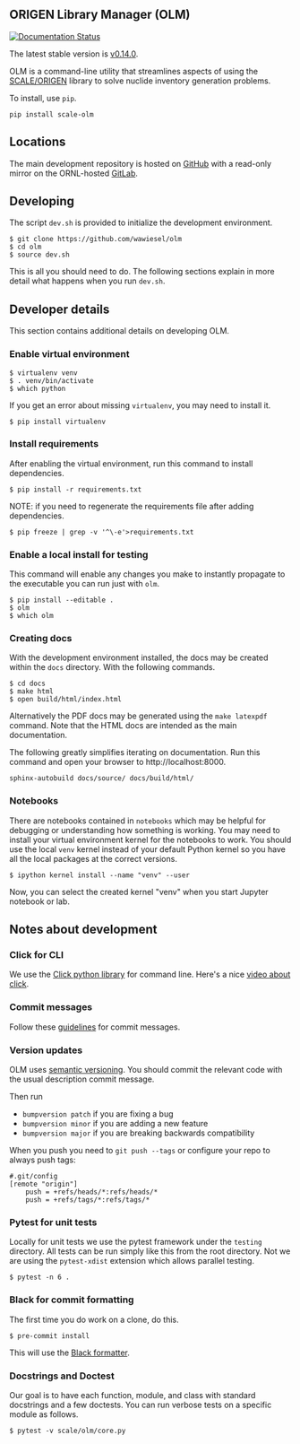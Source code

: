 ## ORIGEN Library Manager (OLM)

[![Documentation Status](https://readthedocs.org/projects/scale-olm/badge/?version=v0.14.0)](https://scale-olm.readthedocs.io/en/v0.14.0)

The latest stable version is [v0.14.0](https://scale-olm.readthedocs.io/en/stable).

OLM is a command-line utility that streamlines aspects of using the 
[SCALE/ORIGEN](https://scale.ornl.gov) library to solve nuclide inventory generation problems.

To install, use `pip`.

```console
pip install scale-olm
```

## Locations

The main development repository is hosted on [GitHub](https://github.com/wawiesel/olm) 
with a read-only mirror on the ORNL-hosted [GitLab](https://code.ornl.gov/scale/code/olm).

## Developing

The script `dev.sh` is provided to initialize the development environment.

```console
$ git clone https://github.com/wawiesel/olm
$ cd olm
$ source dev.sh
```

This is all you should need to do. The following sections explain in more detail 
what happens when you run `dev.sh`.

## Developer details

This section contains additional details on developing OLM.

### Enable virtual environment

```console
$ virtualenv venv
$ . venv/bin/activate
$ which python
```

If you get an error about missing `virtualenv`, you may need to install it.

```console
$ pip install virtualenv
```

### Install requirements

After enabling the virtual environment, run this command to install dependencies.

```console
$ pip install -r requirements.txt
```

NOTE: if you need to regenerate the requirements file after adding dependencies.
```console
$ pip freeze | grep -v '^\-e'>requirements.txt
```

### Enable a local install for testing

This command will enable any changes you make to instantly propagate to the executable
you can run just with `olm`.

```console
$ pip install --editable .
$ olm
$ which olm
```

### Creating docs

With the development environment installed, the docs may be created within the
`docs` directory. With the following commands.

```console
$ cd docs
$ make html
$ open build/html/index.html
```

Alternatively the PDF docs may be generated using the `make latexpdf` command. Note
that the HTML docs are intended as the main documentation.

The following greatly simplifies iterating on documentation. Run this command
and open your browser to http://localhost:8000.

```console
sphinx-autobuild docs/source/ docs/build/html/
```



### Notebooks

There are notebooks contained in `notebooks` which may be helpful for debugging or
understanding how something is working. You may need to install your virtual environment
kernel for the notebooks to work. You should use the local `venv` kernel instead of
your default Python kernel so you have all the local packages at the correct versions.

```console
$ ipython kernel install --name "venv" --user
```

Now, you can select the created kernel "venv" when you start Jupyter notebook or lab.

## Notes about development

### Click for CLI

We use the [Click python library](https://click.palletsprojects.com/en/8.1.x)
for command line. Here's a nice [video about click](https://www.youtube.com/watch?v=kNke39OZ2k0).

### Commit messages

Follow these [guidelines](https://cbea.ms/git-commit/) for commit messages.

### Version updates

OLM uses [semantic versioning](https://semver.org/). You should commit the 
relevant code with the usual description commit message. 

Then run 

- `bumpversion patch` if you are fixing a bug
- `bumpversion minor` if you are adding a new feature
- `bumpversion major` if you are breaking backwards compatibility

When you push you need to `git push --tags` or configure your repo to always push tags:

```
#.git/config
[remote "origin"]
    push = +refs/heads/*:refs/heads/*
    push = +refs/tags/*:refs/tags/*
```

### Pytest for unit tests

Locally for unit tests we use the pytest framework under the `testing` directory.
All tests can be run simply like this from the root directory. Not we are using the
`pytest-xdist` extension which allows parallel testing.

```console
$ pytest -n 6 .
```

### Black for commit formatting

The first time you do work on a clone, do this.

```console
$ pre-commit install
```

This will use the [Black formatter](https://medium.com/gousto-engineering-techbrunch/automate-python-code-formatting-with-black-and-pre-commit-ebc69dcc5e03).


### Docstrings and Doctest

Our goal is to have each function, module, and class with standard docstrings and
a few doctests. You can run verbose tests on a specific module as follows.

```console
$ pytest -v scale/olm/core.py
```
